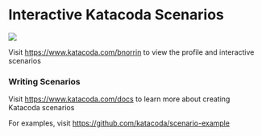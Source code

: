 # Interactive Katacoda Scenarios

[![](http://shields.katacoda.com/katacoda/bnorrin/count.svg)](https://www.katacoda.com/bnorrin "Get your profile on Katacoda.com")

Visit https://www.katacoda.com/bnorrin to view the profile and interactive scenarios

### Writing Scenarios
Visit https://www.katacoda.com/docs to learn more about creating Katacoda scenarios

For examples, visit https://github.com/katacoda/scenario-example
